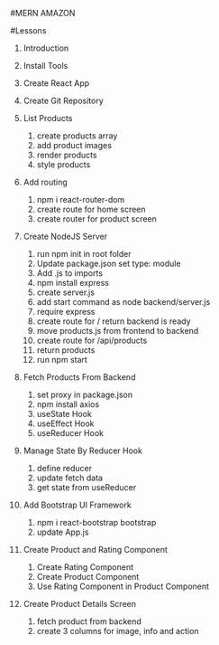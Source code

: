 #MERN AMAZON

#Lessons

1. Introduction

2. Install Tools

3. Create React App

4. Create Git Repository

5. List Products

   1. create products array
   2. add product images
   3. render products
   4. style products

6. Add routing

   1. npm i react-router-dom
   2. create route for home screen
   3. create router for product screen

7. Create NodeJS Server

   1. run npm init in root folder
   2. Update package.json set type: module
   3. Add .js to imports
   4. npm install express
   5. create server.js
   6. add start command as node backend/server.js
   7. require express
   8. create route for / return backend is ready
   9. move products.js from frontend to backend
   10. create route for /api/products
   11. return products
   12. run npm start

8. Fetch Products From Backend

   1. set proxy in package.json
   2. npm install axios
   3. useState Hook
   4. useEffect Hook
   5. useReducer Hook

9. Manage State By Reducer Hook

   1. define reducer
   2. update fetch data
   3. get state from useReducer

10. Add Bootstrap UI Framework

    1. npm i react-bootstrap bootstrap
    2. update App.js

11. Create Product and Rating Component

    1. Create Rating Component
    2. Create Product Component
    3. Use Rating Component in Product Component

12. Create Product Details Screen

    1. fetch product from backend
    2. create 3 columns for image, info and action
